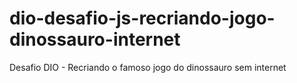 # dio-desafio-js-recriando-jogo-dinossauro-internet
Desafio DIO - Recriando o famoso jogo do dinossauro sem internet
